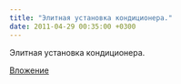 ```yaml
---
title: "Элитная установка кондиционера."
date: 2011-04-29 00:35:00 +0300
---
```


Элитная установка кондиционера.

[Вложение](https://vk.com/video41076938_159645480)
